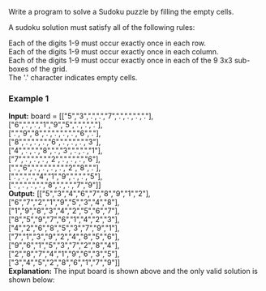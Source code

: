 Write a program to solve a Sudoku puzzle by filling the empty cells.<br/>

A sudoku solution must satisfy all of the following rules:<br/>

Each of the digits 1-9 must occur exactly once in each row.<br/>
Each of the digits 1-9 must occur exactly once in each column.<br/>
Each of the digits 1-9 must occur exactly once in each of the 9 3x3 sub-boxes of the grid.<br/>
The '.' character indicates empty cells.<br/>

### Example 1

**Input:** board = [["5","3",".",".","7",".",".",".","."],<br/>["6",".",".","1","9","5",".",".","."],<br/>[".","9","8",".",".",".",".","6","."],<br/>["8",".",".",".","6",".",".",".","3"],<br/>["4",".",".","8",".","3",".",".","1"],<br/>["7",".",".",".","2",".",".",".","6"],<br/>[".","6",".",".",".",".","2","8","."],<br/>[".",".",".","4","1","9",".",".","5"],<br/>[".",".",".",".","8",".",".","7","9"]]<br/>
**Output:** [["5","3","4","6","7","8","9","1","2"],<br/>["6","7","2","1","9","5","3","4","8"],<br/>["1","9","8","3","4","2","5","6","7"],<br/>["8","5","9","7","6","1","4","2","3"],<br/>["4","2","6","8","5","3","7","9","1"],<br/>["7","1","3","9","2","4","8","5","6"],<br/>["9","6","1","5","3","7","2","8","4"],<br/>["2","8","7","4","1","9","6","3","5"],<br/>["3","4","5","2","8","6","1","7","9"]]<br/>
**Explanation:** The input board is shown above and the only valid solution is shown below: